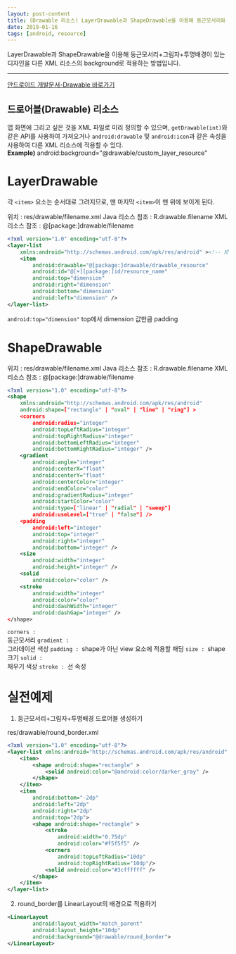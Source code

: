 ```yaml
---
layout: post-content
title: (Drawable 리소스) LayerDrawable과 ShapeDrawable을 이용해 둥근모서리와 그림자 있는 배경 만들기.
date: 2019-01-16
tags: [android, resource]
---
```


LayerDrawable과 ShapeDrawable을 이용해 둥근모서리+그림자+투명배경이 있는 디자인을 다른 XML 리소스의 background로 적용하는 방법입니다.

---

[안드로이드 개발문서-Drawable 바로가기](https://developer.android.com/guide/topics/resources/drawable-resource?hl=ko)

## 드로어블(Drawable) 리소스
앱 화면에 그리고 싶은 것을 XML 파일로 미리 정의할 수 있으며, <code class="codetainer">getDrawable(int)</code>와 같은 API를 사용하여 가져오거나 
<code class="codetainer">android:drawable</code> 및 <code class="codetainer">android:icon</code>과 같은 속성을 사용하여 다른 XML 리소스에 적용할 수 있다.     
<span class="clr-grey">**Example)** android:background="@drawable/custom_layer_resource"</span>

# LayerDrawable
각 `<item>` 요소는 순서대로 그려지므로, 맨 마지막 `<item>`이 맨 위에 보이게 된다.    

<span class="li-nonicon">위치 : res/drawable/filename.xml</span>
<span class="li-nonicon">Java 리소스 참조 : R.drawable.filename</span>
<span class="li-nonicon">XML 리소스 참조 : @[package:]drawable/filename</span>

```xml
<?xml version="1.0" encoding="utf-8"?>
<layer-list
    xmlns:android="http://schemas.android.com/apk/res/android" ><!-- XML 네임스페이스 정의 필수 -->
    <item
        android:drawable="@[package:]drawable/drawable_resource"
        android:id="@[+][package:]id/resource_name"
        android:top="dimension"
        android:right="dimension"
        android:bottom="dimension"
        android:left="dimension" /> 
</layer-list>
```
<span class="li-icon"><code class="codetainer">android:top="dimension"</code> top에서 dimension 값만큼 padding</span>

# ShapeDrawable

<span class="li-nonicon">위치 : res/drawable/filename.xml</span>
<span class="li-nonicon">Java 리소스 참조 : R.drawable.filename</span>
<span class="li-nonicon">XML 리소스 참조 : @[package:]drawable/filename</span>

```xml
<?xml version="1.0" encoding="utf-8"?>
<shape
    xmlns:android="http://schemas.android.com/apk/res/android"
    android:shape=["rectangle" | "oval" | "line" | "ring"] >
    <corners
        android:radius="integer"
        android:topLeftRadius="integer"
        android:topRightRadius="integer"
        android:bottomLeftRadius="integer"
        android:bottomRightRadius="integer" />
    <gradient
        android:angle="integer"
        android:centerX="float"
        android:centerY="float"
        android:centerColor="integer"
        android:endColor="color"
        android:gradientRadius="integer"
        android:startColor="color"
        android:type=["linear" | "radial" | "sweep"]
        android:useLevel=["true" | "false"] />
    <padding
        android:left="integer"
        android:top="integer"
        android:right="integer"
        android:bottom="integer" />
    <size
        android:width="integer"
        android:height="integer" />
    <solid
        android:color="color" />
    <stroke
        android:width="integer"
        android:color="color"
        android:dashWidth="integer"
        android:dashGap="integer" />
</shape>
```
<span class="li-icon"><code class="codetainer">corners : </code>둥근모서리</span>
<span class="li-icon"><code class="codetainer">gradient : </code>그라데이션 색상</span>
<span class="li-icon"><code class="codetainer">padding : </code>shape가 아닌 view 요소에 적용할 패딩</span>
<span class="li-icon"><code class="codetainer">size : </code>shape 크기</span>
<span class="li-icon"><code class="codetainer">solid : </code>채우기 색상</span>
<span class="li-icon"><code class="codetainer">stroke : </code>선 속성</span>

# 실전예제

1) 둥근모서리+그림자+투명배경 드로어블 생성하기     

res/drawable/round_border.xml
```xml
<?xml version="1.0" encoding="utf-8"?>
<layer-list xmlns:android="http://schemas.android.com/apk/res/android" >
    <item>
        <shape android:shape="rectangle" >            
            <solid android:color="@android:color/darker_gray" />
        </shape>
    </item>
    <item
        android:bottom="-2dp"
        android:left="2dp"
        android:right="2dp"
        android:top="2dp">
        <shape android:shape="rectangle" >
            <stroke
                android:width="0.75dp"
                android:color="#f5f5f5" />
            <corners
                android:topLeftRadius="10dp"
                android:topRightRadius="10dp"/>
            <solid android:color="#3cffffff" />
        </shape>
    </item>
</layer-list>
```
2) round_border를 LinearLayout의 배경으로 적용하기
```xml
<LinearLayout
        android:layout_width="match_parent"
        android:layout_height="10dp"
        android:background="@drawable/round_border">
</LinearLayout>
```